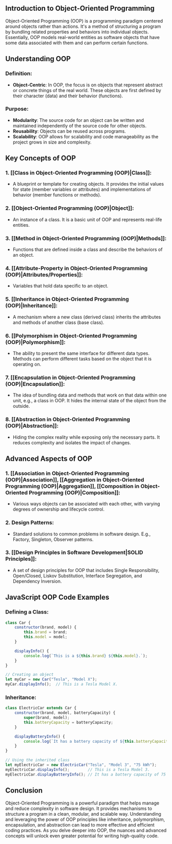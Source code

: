 ## Introduction to Object-Oriented Programming

Object-Oriented Programming (OOP) is a programming paradigm centered around objects rather than actions. It's a method of structuring a program by bundling related properties and behaviors into individual objects. Essentially, OOP models real-world entities as software objects that have some data associated with them and can perform certain functions.

## Understanding OOP

### Definition:

- **Object-Centric**: In OOP, the focus is on objects that represent abstract or concrete things of the real world. These objects are first defined by their character (data) and their behavior (functions).

### Purpose:

- **Modularity**: The source code for an object can be written and maintained independently of the source code for other objects.
- **Reusability**: Objects can be reused across programs.
- **Scalability**: OOP allows for scalability and code manageability as the project grows in size and complexity.

## Key Concepts of OOP

### 1. [[Class in Object-Oriented Programming (OOP)|Class]]:

- A blueprint or template for creating objects. It provides the initial values for state (member variables or attributes) and implementations of behavior (member functions or methods).

### 2. [[Object-Oriented Programming (OOP)|Object]]:

- An instance of a class. It is a basic unit of OOP and represents real-life entities.

### 3. [[Method in Object-Oriented Programming (OOP)|Methods]]:

- Functions that are defined inside a class and describe the behaviors of an object.

### 4. [[Attribute-Property in Object-Oriented Programming (OOP)|Attributes/Properties]]:

- Variables that hold data specific to an object.

### 5. [[Inheritance in Object-Oriented Programming (OOP)|Inheritance]]:

- A mechanism where a new class (derived class) inherits the attributes and methods of another class (base class).

### 6. [[Polymorphism in Object-Oriented Programming (OOP)|Polymorphism]]:

- The ability to present the same interface for different data types. Methods can perform different tasks based on the object that it is operating on.

### 7. [[Encapsulation in Object-Oriented Programming (OOP)|Encapsulation]]:

- The idea of bundling data and methods that work on that data within one unit, e.g., a class in OOP. It hides the internal state of the object from the outside.

### 8. [[Abstraction in Object-Oriented Programming (OOP)|Abstraction]]:

- Hiding the complex reality while exposing only the necessary parts. It reduces complexity and isolates the impact of changes.

## Advanced Aspects of OOP

### 1. [[Association in Object-Oriented Programming (OOP)|Association]], [[Aggregation in Object-Oriented Programming (OOP)|Aggregation]], [[Composition in Object-Oriented Programming (OOP)|Composition]]:

- Various ways objects can be associated with each other, with varying degrees of ownership and lifecycle control.

### 2. Design Patterns:

- Standard solutions to common problems in software design. E.g., Factory, Singleton, Observer patterns.

### 3. [[Design Principles in Software Development|SOLID Principles]]:

- A set of design principles for OOP that includes Single Responsibility, Open/Closed, Liskov Substitution, Interface Segregation, and Dependency Inversion.

## JavaScript OOP Code Examples

### Defining a Class:

```javascript
class Car {
    constructor(brand, model) {
        this.brand = brand;
        this.model = model;
    }

    displayInfo() {
        console.log(`This is a ${this.brand} ${this.model}.`);
    }
}

// Creating an object
let myCar = new Car("Tesla", "Model X");
myCar.displayInfo();  // This is a Tesla Model X.
```

### Inheritance:

```javascript
class ElectricCar extends Car {
    constructor(brand, model, batteryCapacity) {
        super(brand, model);
        this.batteryCapacity = batteryCapacity;
    }

    displayBatteryInfo() {
        console.log(`It has a battery capacity of ${this.batteryCapacity}.`);
    }
}

// Using the inherited class
let myElectricCar = new ElectricCar("Tesla", "Model 3", "75 kWh");
myElectricCar.displayInfo();        // This is a Tesla Model 3.
myElectricCar.displayBatteryInfo(); // It has a battery capacity of 75 kWh.
```

## Conclusion

Object-Oriented Programming is a powerful paradigm that helps manage and reduce complexity in software design. It provides mechanisms to structure a program in a clean, modular, and scalable way. Understanding and leveraging the power of OOP principles like inheritance, polymorphism, encapsulation, and abstraction can lead to more effective and efficient coding practices. As you delve deeper into OOP, the nuances and advanced concepts will unlock even greater potential for writing high-quality code.